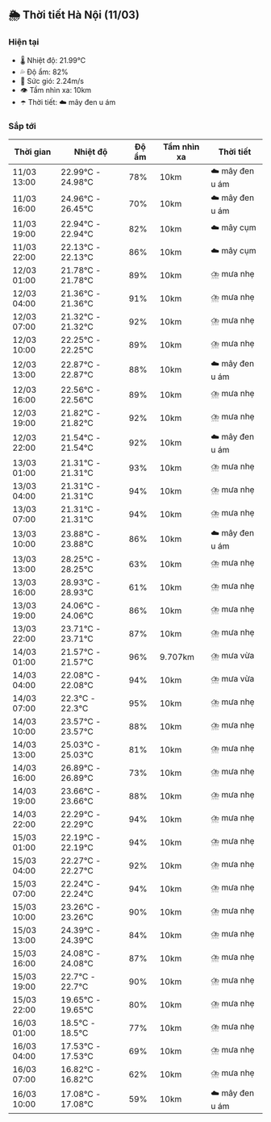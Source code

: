 ## 🌦️ Thời tiết Hà Nội (11/03)

### Hiện tại

- 🌡️ Nhiệt độ: 21.99℃
- 💦 Độ ẩm: 82%
- 💨 Sức gió: 2.24m/s
- 👁️ Tầm nhìn xa: 10km
- ☂️ Thời tiết: ☁️ mây đen u ám

### Sắp tới

| Thời gian | Nhiệt độ | Độ ẩm | Tầm nhìn xa | Thời tiết |
| --- | --- | --- | --- | --- |
| 11/03 13:00 | 22.99℃ - 24.98℃ | 78% | 10km | ☁️ mây đen u ám |
| 11/03 16:00 | 24.96℃ - 26.45℃ | 70% | 10km | ☁️ mây đen u ám |
| 11/03 19:00 | 22.94℃ - 22.94℃ | 82% | 10km | ☁️ mây cụm |
| 11/03 22:00 | 22.13℃ - 22.13℃ | 86% | 10km | ☁️ mây cụm |
| 12/03 01:00 | 21.78℃ - 21.78℃ | 89% | 10km | ⛈️ mưa nhẹ |
| 12/03 04:00 | 21.36℃ - 21.36℃ | 91% | 10km | ⛈️ mưa nhẹ |
| 12/03 07:00 | 21.32℃ - 21.32℃ | 92% | 10km | ⛈️ mưa nhẹ |
| 12/03 10:00 | 22.25℃ - 22.25℃ | 89% | 10km | ⛈️ mưa nhẹ |
| 12/03 13:00 | 22.87℃ - 22.87℃ | 88% | 10km | ☁️ mây đen u ám |
| 12/03 16:00 | 22.56℃ - 22.56℃ | 89% | 10km | ⛈️ mưa nhẹ |
| 12/03 19:00 | 21.82℃ - 21.82℃ | 92% | 10km | ⛈️ mưa nhẹ |
| 12/03 22:00 | 21.54℃ - 21.54℃ | 92% | 10km | ☁️ mây đen u ám |
| 13/03 01:00 | 21.31℃ - 21.31℃ | 93% | 10km | ⛈️ mưa nhẹ |
| 13/03 04:00 | 21.31℃ - 21.31℃ | 94% | 10km | ⛈️ mưa nhẹ |
| 13/03 07:00 | 21.31℃ - 21.31℃ | 94% | 10km | ⛈️ mưa nhẹ |
| 13/03 10:00 | 23.88℃ - 23.88℃ | 86% | 10km | ☁️ mây đen u ám |
| 13/03 13:00 | 28.25℃ - 28.25℃ | 63% | 10km | ⛈️ mưa nhẹ |
| 13/03 16:00 | 28.93℃ - 28.93℃ | 61% | 10km | ⛈️ mưa nhẹ |
| 13/03 19:00 | 24.06℃ - 24.06℃ | 86% | 10km | ⛈️ mưa nhẹ |
| 13/03 22:00 | 23.71℃ - 23.71℃ | 87% | 10km | ⛈️ mưa nhẹ |
| 14/03 01:00 | 21.57℃ - 21.57℃ | 96% | 9.707km | ⛈️ mưa vừa |
| 14/03 04:00 | 22.08℃ - 22.08℃ | 94% | 10km | ⛈️ mưa vừa |
| 14/03 07:00 | 22.3℃ - 22.3℃ | 95% | 10km | ⛈️ mưa nhẹ |
| 14/03 10:00 | 23.57℃ - 23.57℃ | 88% | 10km | ⛈️ mưa nhẹ |
| 14/03 13:00 | 25.03℃ - 25.03℃ | 81% | 10km | ⛈️ mưa nhẹ |
| 14/03 16:00 | 26.89℃ - 26.89℃ | 73% | 10km | ⛈️ mưa nhẹ |
| 14/03 19:00 | 23.66℃ - 23.66℃ | 88% | 10km | ⛈️ mưa nhẹ |
| 14/03 22:00 | 22.29℃ - 22.29℃ | 94% | 10km | ⛈️ mưa nhẹ |
| 15/03 01:00 | 22.19℃ - 22.19℃ | 94% | 10km | ⛈️ mưa nhẹ |
| 15/03 04:00 | 22.27℃ - 22.27℃ | 92% | 10km | ⛈️ mưa nhẹ |
| 15/03 07:00 | 22.24℃ - 22.24℃ | 94% | 10km | ⛈️ mưa nhẹ |
| 15/03 10:00 | 23.26℃ - 23.26℃ | 90% | 10km | ⛈️ mưa nhẹ |
| 15/03 13:00 | 24.39℃ - 24.39℃ | 84% | 10km | ⛈️ mưa nhẹ |
| 15/03 16:00 | 24.08℃ - 24.08℃ | 87% | 10km | ⛈️ mưa nhẹ |
| 15/03 19:00 | 22.7℃ - 22.7℃ | 90% | 10km | ⛈️ mưa nhẹ |
| 15/03 22:00 | 19.65℃ - 19.65℃ | 80% | 10km | ⛈️ mưa nhẹ |
| 16/03 01:00 | 18.5℃ - 18.5℃ | 77% | 10km | ⛈️ mưa nhẹ |
| 16/03 04:00 | 17.53℃ - 17.53℃ | 69% | 10km | ⛈️ mưa nhẹ |
| 16/03 07:00 | 16.82℃ - 16.82℃ | 62% | 10km | ⛈️ mưa nhẹ |
| 16/03 10:00 | 17.08℃ - 17.08℃ | 59% | 10km | ☁️ mây đen u ám |
